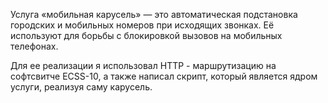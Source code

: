 Услуга «мобильная карусель» — это автоматическая подстановка городских и мобильных номеров при исходящих звонках. Её используют для борьбы с блокировкой вызовов на мобильных телефонах. 

Для ее реализации я использовал HTTP - маршрутизацию на софтсвитче ECSS-10, а также написал скрипт, который является ядром услуги, реализуя саму карусель.
